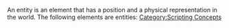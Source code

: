 An entity is an element that has a position and a physical representation in the world. The following elements are entities: [Category:Scripting Concepts](/Category:Scripting_Concepts.md "wikilink")
